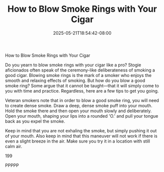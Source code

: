 ﻿---
title: "How to Blow Smoke Rings with Your Cigar"
date: 2025-05-21T18:54:42-08:00
description: "Cigars Tips for Web Success"
featured_image: "/images/Cigars.jpg"
tags: ["Cigars"]
---

How to Blow Smoke Rings with Your Cigar

Do you yearn to blow smoke rings with your cigar like a pro?  Stogie aficionados often speak of the ceremony-like deliberateness of smoking a good cigar.  Blowing smoke rings is the mark of a smoker who enjoys the smooth and relaxing effects of smoking.  But how do you blow a good smoke ring?  Some argue that it cannot be taught—that it will simply come to you with time and practice.  Regardless, here are a few tips to get you going.

Veteran smokers note that in order to blow a good smoke ring, you will need to create dense smoke.  Draw a deep, dense smoke puff into your mouth.  Hold the smoke there and then open your mouth slowly and deliberately.  Open your mouth, shaping your lips into a rounded 'O.' and pull your tongue back as you expel the smoke.  

Keep in mind that you are not exhaling the smoke, but simply pushing it out of your mouth.  Also keep in mind that this maneuver will not work if there is even a slight breeze in the air.  Make sure you try it in a location with still calm air.  

199

PPPPP

